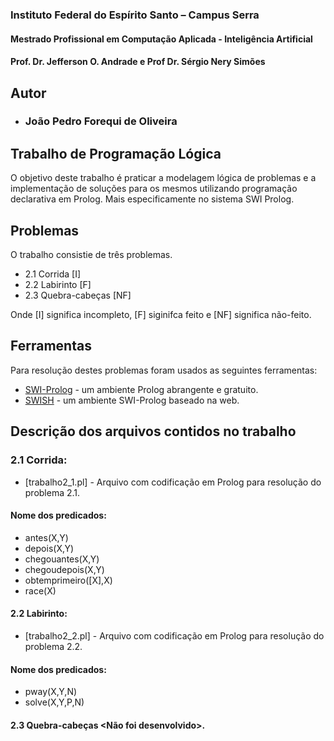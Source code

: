 ### Instituto Federal do Espírito Santo – Campus Serra
#### Mestrado Profissional em Computação Aplicada - Inteligência Artificial
#### Prof. Dr. Jefferson O. Andrade e Prof Dr. Sérgio Nery Simões

## Autor
- ### João Pedro Forequi de Oliveira

## Trabalho de Programação Lógica

O objetivo deste trabalho é praticar a modelagem lógica de problemas e a implementação de soluções para os mesmos utilizando programação declarativa em Prolog. Mais especificamente no sistema SWI Prolog.

## Problemas
O trabalho consistie de três problemas.
- 2.1 Corrida [I]
- 2.2 Labirinto [F]
- 2.3 Quebra-cabeças [NF]

Onde [I] significa incompleto, [F] siginifca feito  e [NF] significa não-feito.

## Ferramentas

Para resolução destes problemas foram usados as seguintes ferramentas:

- [SWI-Prolog] - um ambiente Prolog abrangente e gratuito.
- [SWISH] - um ambiente SWI-Prolog baseado na web.

## Descrição dos arquivos contidos no trabalho

### 2.1 Corrida:
- [trabalho2_1.pl] - Arquivo com codificação em Prolog para resolução do problema 2.1.
#### Nome dos predicados:
- antes(X,Y)
- depois(X,Y)
- chegouantes(X,Y)
- chegoudepois(X,Y)
- obtemprimeiro([X],X)
- race(X)

#### 2.2 Labirinto:
- [trabalho2_2.pl] - Arquivo com codificação em Prolog para resolução do problema 2.2.
#### Nome dos predicados:
- pway(X,Y,N)
- solve(X,Y,P,N)

#### 2.3 Quebra-cabeças <Não foi desenvolvido>.
[//]: #

   [SWI-Prolog]: <http://www.swi-prolog.org/>
   [SWISH]: <https://swish.swi-prolog.org/>

